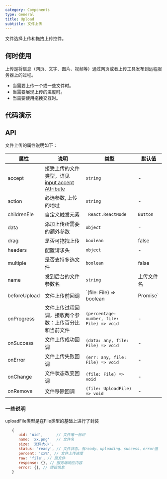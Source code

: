 ```yaml
---
category: Components
type: General
title: Upload
subtitle: 文件上传
---
```


文件选择上传和拖拽上传控件。

## 何时使用

上传是将信息（网页、文字、图片、视频等）通过网页或者上传工具发布到远程服务器上的过程。

- 当需要上传一个或一些文件时。
- 当需要展现上传的进度时。
- 当需要使用拖拽交互时。

## 代码演示

## API

文件上传的属性说明如下：

| 属性 | 说明 | 类型 | 默认值 |
| --- | --- | --- | --- |
| accept | 接受上传的文件类型，详见 [input accept Attribute](https://developer.mozilla.org/en-US/docs/Web/HTML/Element/input#attr-accept) | `string` | - |
| action | 必选参数, 上传的地址 | `string` | - |
| childrenEle | 自定义触发元素 |` React.ReactNode` | `Button` |
| data | 添加上传所需要的额外参数 | `object` | - |
| drag | 是否可拖拽上传 | `boolean` | false |
| headers | 配置请求头 | `object` | - |
| multiple | 是否支持多选文件 | `boolean` | false |
| name | 发到后台的文件参数名 | `string` | 上传文件名 |
| beforeUpload | 文件上传前回调 | `(file: File) => boolean | Promise<File>` | - |
| onProgress | 文件上传过程回调，接收两个参数：上传百分比和当前文件 | `(percentage: number, file: File) => void` | - |
| onSuccess | 文件上传成功回调 | `(data: any, file: File) => void` | - |
| onError | 文件上传失败回调 | `(err: any, file: File) => void` | - |
| onChange | 文件状态改变回调 | `(file: File) => void` | - |
| onRemove | 文件移除回调 | `(file: UploadFile) => void` | - |

### 一些说明
uploadFile类型是在File类型的基础上进行了封装
```js
   {
      uid: 'uid',      // 文件唯一标识
      name: 'xx.png'   // 文件名
      size: '文件大小', 
      status: 'ready', // 文件状态。有ready、uploading、success、error值
      percent: 'xx%', // 文件上传进度
      raw: 'file', // 原文件
      response: {}, // 服务端响应内容
      error: {}, // 错误信息
   }
```